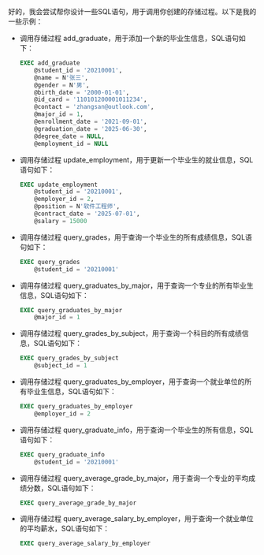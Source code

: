 好的，我会尝试帮你设计一些SQL语句，用于调用你创建的存储过程。以下是我的一些示例：

- 调用存储过程 add_graduate，用于添加一个新的毕业生信息，SQL语句如下：

  ```sql
  EXEC add_graduate
      @student_id = '20210001',
      @name = N'张三',
      @gender = N'男',
      @birth_date = '2000-01-01',
      @id_card = '110101200001011234',
      @contact = 'zhangsan@outlook.com',
      @major_id = 1,
      @enrollment_date = '2021-09-01',
      @graduation_date = '2025-06-30',
      @degree_date = NULL,
      @employment_id = NULL
  ```

- 调用存储过程 update_employment，用于更新一个毕业生的就业信息，SQL语句如下：

  ```sql
  EXEC update_employment
      @student_id = '20210001',
      @employer_id = 2,
      @position = N'软件工程师',
      @contract_date = '2025-07-01',
      @salary = 15000
  ```

- 调用存储过程 query_grades，用于查询一个毕业生的所有成绩信息，SQL语句如下：

  ```sql
  EXEC query_grades
      @student_id = '20210001'
  ```

- 调用存储过程 query_graduates_by_major，用于查询一个专业的所有毕业生信息，SQL语句如下：

  ```sql
  EXEC query_graduates_by_major
      @major_id = 1
  ```

- 调用存储过程 query_grades_by_subject，用于查询一个科目的所有成绩信息，SQL语句如下：

  ```sql
  EXEC query_grades_by_subject
      @subject_id = 1
  ```

- 调用存储过程 query_graduates_by_employer，用于查询一个就业单位的所有毕业生信息，SQL语句如下：

  ```sql
  EXEC query_graduates_by_employer
      @employer_id = 2
  ```

- 调用存储过程 query_graduate_info，用于查询一个毕业生的所有信息，SQL语句如下：

  ```sql
  EXEC query_graduate_info
      @student_id = '20210001'
  ```

- 调用存储过程 query_average_grade_by_major，用于查询一个专业的平均成绩分数，SQL语句如下：

  ```sql
  EXEC query_average_grade_by_major
  ```

- 调用存储过程 query_average_salary_by_employer，用于查询一个就业单位的平均薪水，SQL语句如下：

  ```sql
  EXEC query_average_salary_by_employer
  ```